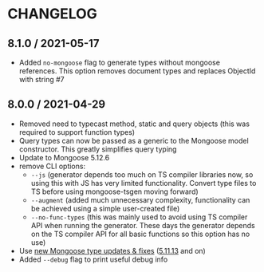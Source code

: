 # CHANGELOG

## 8.1.0 / 2021-05-17

* Added `no-mongoose` flag to generate types without mongoose references. This option removes document types and replaces ObjectId with string #7

## 8.0.0 / 2021-04-29

* Removed need to typecast method, static and query objects (this was required to support function types)
* Query types can now be passed as a generic to the Mongoose model constructor. This greatly simplifies query typing
* Update to Mongoose 5.12.6
* remove CLI options:
  - `--js` (generator depends too much on TS compiler libraries now, so using this with JS has very limited functionality. Convert type files to TS before using mongoose-tsgen moving forward)
  - `--augment` (added much unnecessary complexity, functionality can be achieved using a simple user-created file)
  - `--no-func-types` (this was mainly used to avoid using TS compiler API when running the generator. These days the generator depends on the TS compiler API for all basic functions so this option has no use)
* Use [new Mongoose type updates & fixes](https://github.com/Automattic/mongoose/blob/master/History.md) ([5.11.13](https://github.com/Automattic/mongoose/blob/master/History.md#51113--2021-01-20) and on)
* Added `--debug` flag to print useful debug info